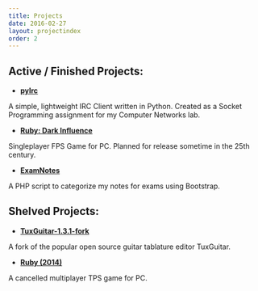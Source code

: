 ```yaml
---
title: Projects
date: 2016-02-27
layout: projectindex
order: 2
---
```


Active / Finished Projects:
-------

* [  **pyIrc**	](pyirc)

A simple, lightweight IRC Client written in Python. Created as a Socket Programming assignment for my Computer Networks lab.

* [ **Ruby: Dark Influence** ](ruby)

Singleplayer FPS Game for PC. Planned for release sometime in the 25th century.

* [  **ExamNotes**	](http://aetos.it.teithe.gr/~tkyriazi/ExamNotes/index.php)

A PHP script to categorize my notes for exams using Bootstrap.


Shelved Projects:
-------

* [ **TuxGuitar-1.3.1-fork** ](https://github.com/theokyr/TuxGuitar-1.3.1-fork)

A fork of the popular open source guitar tablature editor TuxGuitar. 

* [ **Ruby (2014)** ](ruby2014)

A cancelled multiplayer TPS game for PC.

